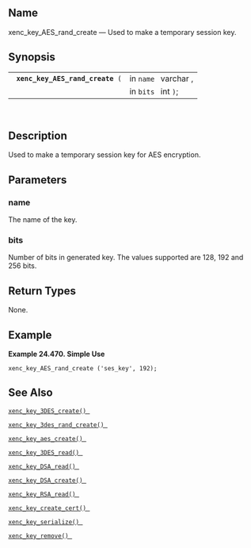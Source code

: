 <div id="fn_xenc_key_aes_rand_create" class="refentry">

<div class="titlepage">

</div>

<div class="refnamediv">

## Name

xenc_key_AES_rand_create — Used to make a temporary session key.

</div>

<div class="refsynopsisdiv">

## Synopsis

<div id="fsyn_xenc_key_aes_rand_create" class="funcsynopsis">

|                                       |                      |
|---------------------------------------|----------------------|
| ` `**`xenc_key_AES_rand_create`**` (` | in `name ` varchar , |
|                                       | in `bits ` int `)`;  |

<div class="funcprototype-spacer">

 

</div>

</div>

</div>

<div id="desc_xenc_key_aes_rand_create" class="refsect1">

## Description

Used to make a temporary session key for AES encryption.

</div>

<div id="params_xenc_key_aes_rand_create" class="refsect1">

## Parameters

<div id="id120421" class="refsect2">

### name

The name of the key.

</div>

<div id="id120424" class="refsect2">

### bits

Number of bits in generated key. The values supported are 128, 192 and
256 bits.

</div>

</div>

<div id="ret_xenc_key_aes_rand_create" class="refsect1">

## Return Types

None.

</div>

<div id="examples_xenc_key_aes_rand_create" class="refsect1">

## Example

<div id="ex_xenc_key_aes_rand_create" class="example">

**Example 24.470. Simple Use**

<div class="example-contents">

``` screen
xenc_key_AES_rand_create ('ses_key', 192);
```

</div>

</div>

  

</div>

<div id="seealso_xenc_key_aes_rand_create" class="refsect1">

## See Also

<a href="fn_xenc_key_3des_create.html" class="link"
title="xenc_key_3DES_create"><code
class="function">xenc_key_3DES_create() </code></a>

<a href="fn_xenc_key_3des_rand_create.html" class="link"
title="xenc_key_3DES_rand_create"><code
class="function">xenc_key_3des_rand_create() </code></a>

<a href="fn_xenc_key_aes_create.html" class="link"
title="xenc_key_AES_create"><code
class="function">xenc_key_aes_create() </code></a>

<a href="fn_xenc_key_3des_read.html" class="link"
title="xenc_key_3DES_read"><code
class="function">xenc_key_3DES_read() </code></a>

<a href="fn_xenc_key_dsa_read.html" class="link"
title="xenc_key_DSA_read"><code
class="function">xenc_key_DSA_read() </code></a>

<a href="fn_xenc_key_dsa_create.html" class="link"
title="xenc_key_DSA_create"><code
class="function">xenc_key_DSA_create() </code></a>

<a href="fn_xenc_key_rsa_read.html" class="link"
title="xenc_key_RSA_read"><code
class="function">xenc_key_RSA_read() </code></a>

<a href="fn_xenc_key_create_cert.html" class="link"
title="xenc_key_create_cert"><code
class="function">xenc_key_create_cert() </code></a>

<a href="fn_xenc_key_serialize.html" class="link"
title="xenc_key_serialize"><code
class="function">xenc_key_serialize() </code></a>

<a href="fn_xenc_key_remove.html" class="link"
title="xenc_key_remove"><code
class="function">xenc_key_remove() </code></a>

</div>

</div>
